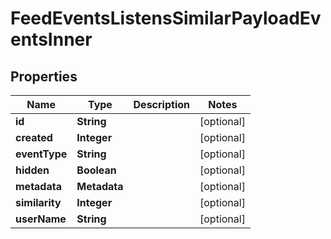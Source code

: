 

# FeedEventsListensSimilarPayloadEventsInner


## Properties

| Name | Type | Description | Notes |
|------------ | ------------- | ------------- | -------------|
|**id** | **String** |  |  [optional] |
|**created** | **Integer** |  |  [optional] |
|**eventType** | **String** |  |  [optional] |
|**hidden** | **Boolean** |  |  [optional] |
|**metadata** | **Metadata** |  |  [optional] |
|**similarity** | **Integer** |  |  [optional] |
|**userName** | **String** |  |  [optional] |



